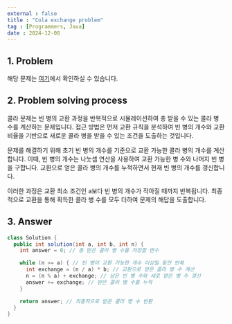 ```yaml
---
external : false
title : "Cola exchange problem"
tag : [Programmers, Java]
date : 2024-12-08
---
```


## 1. Problem

해당 문제는 [여기](https://school.programmers.co.kr/learn/courses/30/lessons/132267)에서 확인하실 수 있습니다.

## 2. Problem solving process

콜라 문제는 빈 병의 교환 과정을 반복적으로 시뮬레이션하여 총 받을 수 있는 콜라 병 수를 계산하는 문제입니다. 접근 방법은 먼저 교환 규칙을 분석하여 빈 병의 개수와 교환 비율을 기반으로 새로운 콜라 병을 받을 수 있는 조건을 도출하는 것입니다.

문제를 해결하기 위해 초기 빈 병의 개수를 기준으로 교환 가능한 콜라 병의 개수를 계산합니다. 이때, 빈 병의 개수는 나눗셈 연산을 사용하여 교환 가능한 병 수와 나머지 빈 병을 구합니다. 교환으로 얻은 콜라 병의 개수를 누적하면서 현재 빈 병의 개수를 갱신합니다.

이러한 과정은 교환 최소 조건인 a보다 빈 병의 개수가 작아질 때까지 반복됩니다. 최종적으로 교환을 통해 획득한 콜라 병 수를 모두 더하여 문제의 해답을 도출합니다.

## 3. Answer

```java
class Solution {
  public int solution(int a, int b, int n) {
    int answer = 0; // 총 받은 콜라 병 수를 저장할 변수

    while (n >= a) { // 빈 병이 교환 가능한 개수 이상일 동안 반복
      int exchange = (n / a) * b; // 교환으로 얻은 콜라 병 수 계산
      n = (n % a) + exchange; // 남은 빈 병 수와 새로 얻은 병 수 갱신
      answer += exchange; // 받은 콜라 병 수를 누적
    }

    return answer; // 최종적으로 받은 콜라 병 수 반환
  }
}
```
